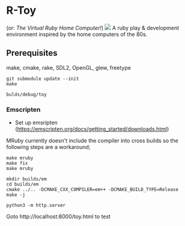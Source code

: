 # R-Toy
(or: _The Virtual Ruby Home Computer!_)
![](http://apone.org/toy/shot.png)
A ruby play & development environment inspired by the home computers of the 80s.


## Prerequisites

make, cmake, rake, SDL2, OpenGL, glew, freetype

```
git submodule update --init
make
```
```
bulds/debug/toy
```

### Emscripten

* Set up emsripten (https://emscripten.org/docs/getting_started/downloads.html)

MRuby currently doesn't include the compiler into cross builds so the
following steps are a workaround;

```
make mruby
make fix
make mruby
```

```
mkdir builds/em
cd builds/em
cmake ../.. -DCMAKE_CXX_COMPILER=em++ -DCMAKE_BUILD_TYPE=Release
make -j
```

```
python3 -m http.server
```
Goto http://localhost:8000/toy.html to test